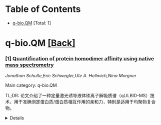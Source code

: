 <div id=toc></div>

# Table of Contents

- [q-bio.QM](#q-bio.QM) [Total: 1]


<div id='q-bio.QM'></div>

# q-bio.QM [[Back]](#toc)

### [1] [Quantification of protein homodimer affinity using native mass spectrometry](https://arxiv.org/abs/2510.08324)
*Jonathan Schulte,Eric Schwegler,Ute A. Hellmich,Nina Morgner*

Main category: q-bio.QM

TL;DR: 论文介绍了一种定量激光诱导液体珠离子解吸质谱（qLILBID-MS）技术，用于准确测定蛋白质/蛋白质相互作用的亲和力，特别是适用于均聚物复合物。


<details>
  <summary>Details</summary>
Motivation: 生物过程依赖于生物大分子间的精细相互作用，而传统的亲和力测定方法存在局限性。qLILBID-MS旨在克服这些限制。

Method: 通过样品稀释和共价交联分别分析每种寡聚物的电荷状态分布，解决质谱信号重叠问题。

Result: qLILBID-MS成功测定了牛血清白蛋白和Tryparedoxin的亲和力，并捕捉到突变对二聚体亲和力的影响。

Conclusion: qLILBID-MS是一种高效、灵敏且成本低的替代方法，可加速药物发现流程。

Abstract: Biological processes rely on finely tuned homo- and heteromeric interactions
between (biomacro)molecules. The strength of an interaction, typically given by
the dissociation constant (KD), plays a crucial role in basic research and must
be monitored throughout the development of drugs and agrochemicals. An ideal
method for KD determination is applicable to various analytes with a large
range of affinities, tolerates complex matrix compositions, does not require
labeling, and simultaneously provides information on the structural integrity
of the binding partners. Native mass spectrometry meets these criteria but
typically struggles with homooligomeric complexes due to overlapping mass
signals. To overcome this, we resolve monomer/dimer contributions to
overlapping MS-peaks by separately analyzing the charge state distribution of
each oligomeric species via sample dilution and covalent crosslinking.
Following this approach, we show that quantitative Laser-Induced Liquid Bead
Ion Desorption mass spectrometry (qLILBID-MS) accurately captures the
affinities of Bovine Serum Albumin and chemically induced dimers of
Tryparedoxin, an oxidoreductase from human pathogenic Trypanosoma brucei
parasites, with various molecular glues and homodimer affinities. Conveniently,
qLILBID-MS requires a fraction of sample used by other methods such as
isothermal titration calorimetry and yields previously inaccessible protein
homodimer KDs in the high micromolar range, which allowed us to monitor the
gradual decrease in homodimer affinity via mutation of crucial dimer interface
contacts. Overall, qLILBID-MS is a sensitive, robust, fast, scalable, and
cost-effective alternative to quantify protein/protein interactions that can
accelerate contemporary drug discovery workflows, e.g. the efficient screening
for proximity inducing molecules like proteolysis targeting chimera and
molecular glues.

</details>
